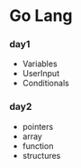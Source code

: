 # Go Lang

### day1

* Variables
* UserInput
* Conditionals

### day2

* pointers
* array
* function
* structures
